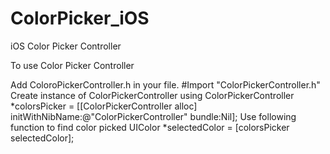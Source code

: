 ColorPicker_iOS
===============

iOS Color Picker Controller

To use Color Picker Controller

Add ColoroPickerController.h in your file.
      	#Import "ColorPickerController.h"
Create instance of ColorPickerController using
    		ColorPickerController *colorsPicker = [[ColorPickerController alloc] initWithNibName:@"ColorPickerController" bundle:Nil];
Use following function to find color picked
        UIColor *selectedColor = [colorsPicker selectedColor];
